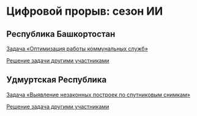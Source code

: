 # Цифровой прорыв: сезон ИИ

## Республика Башкортостан
[Задача &laquo;Оптимизация работы коммунальных служб&raquo;](./bash/)

[Решение задачи другими участниками](https://hacks-ai.ru/championships/758082)

## Удмуртская Республика

[Задача &laquo;Выявление незаконных построек по спутниковым снимкам&raquo;](./udm/)

[Решение задача другими участниками](https://hacks-ai.ru/championships/758243)
